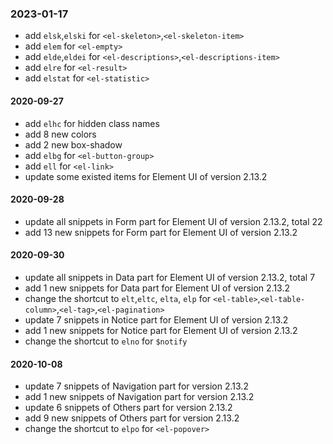 ### 2023-01-17

- add `elsk`,`elski` for `<el-skeleton>`,`<el-skeleton-item>`
- add `elem` for `<el-empty>`
- add `elde`,`eldei` for `<el-descriptions>`,`<el-descriptions-item>`
- add `elre` for `<el-result>`
- add `elstat` for `<el-statistic>`

#### 2020-09-27

- add `elhc` for hidden class names
- add 8 new colors
- add 2 new box-shadow
- add `elbg` for `<el-button-group>`
- add `ell` for `<el-link>`
- update some existed items for Element UI of version 2.13.2

#### 2020-09-28

- update all snippets in Form part for Element UI of version 2.13.2, total 22
- add 13 new snippets for Form part for Element UI of version 2.13.2

#### 2020-09-30

- update all snippets in Data part for Element UI of version 2.13.2, total 7
- add 1 new snippets for Data part for Element UI of version 2.13.2
- change the shortcut to `elt`,`eltc`, `elta`, `elp` for `<el-table>`,`<el-table-column>`,`<el-tag>`,`<el-pagination>`
- update 7 snippets in Notice part for Element UI of version 2.13.2
- add 1 new snippets for Notice part for Element UI of version 2.13.2
- change the shortcut to `elno` for `$notify`

#### 2020-10-08

- update 7 snippets of Navigation part for version 2.13.2
- add 1 new snippets of Navigation part for version 2.13.2
- update 6 snippets of Others part for version 2.13.2
- add 9 new snippets of Others part for version 2.13.2
- change the shortcut to `elpo` for `<el-popover>`
